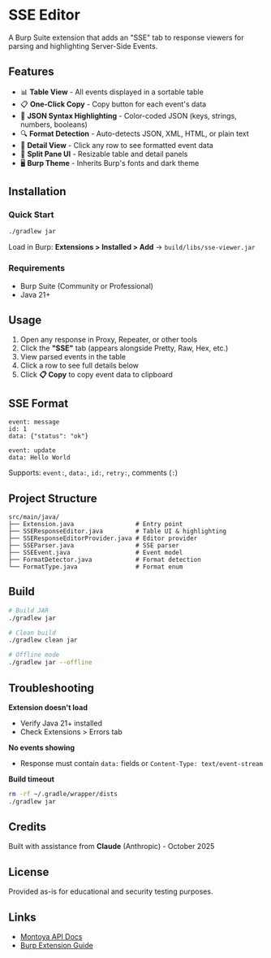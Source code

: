 # SSE Editor

A Burp Suite extension that adds an "SSE" tab to response viewers for parsing and highlighting Server-Side Events.

## Features

- 📊 **Table View** - All events displayed in a sortable table
- 📋 **One-Click Copy** - Copy button for each event's data
- 🎨 **JSON Syntax Highlighting** - Color-coded JSON (keys, strings, numbers, booleans)
- 🔍 **Format Detection** - Auto-detects JSON, XML, HTML, or plain text
- 📝 **Detail View** - Click any row to see formatted event data
- 🎯 **Split Pane UI** - Resizable table and detail panels
- 🖥️ **Burp Theme** - Inherits Burp's fonts and dark theme

## Installation

### Quick Start

```bash
./gradlew jar
```

Load in Burp: **Extensions > Installed > Add** → `build/libs/sse-viewer.jar`

### Requirements

- Burp Suite (Community or Professional)
- Java 21+

## Usage

1. Open any response in Proxy, Repeater, or other tools
2. Click the **"SSE"** tab (appears alongside Pretty, Raw, Hex, etc.)
3. View parsed events in the table
4. Click a row to see full details below
5. Click **📋 Copy** to copy event data to clipboard

## SSE Format

```
event: message
id: 1
data: {"status": "ok"}

event: update
data: Hello World
```

Supports: `event:`, `data:`, `id:`, `retry:`, comments (`:`)

## Project Structure

```
src/main/java/
├── Extension.java                 # Entry point
├── SSEResponseEditor.java         # Table UI & highlighting
├── SSEResponseEditorProvider.java # Editor provider
├── SSEParser.java                 # SSE parser
├── SSEEvent.java                  # Event model
├── FormatDetector.java            # Format detection
└── FormatType.java                # Format enum
```

## Build

```bash
# Build JAR
./gradlew jar

# Clean build
./gradlew clean jar

# Offline mode
./gradlew jar --offline
```

## Troubleshooting

**Extension doesn't load**
- Verify Java 21+ installed
- Check Extensions > Errors tab

**No events showing**
- Response must contain `data:` fields or `Content-Type: text/event-stream`

**Build timeout**
```bash
rm -rf ~/.gradle/wrapper/dists
./gradlew jar
```

## Credits

Built with assistance from **Claude** (Anthropic) - October 2025

## License

Provided as-is for educational and security testing purposes.

## Links

- [Montoya API Docs](https://portswigger.github.io/burp-extensions-montoya-api/javadoc/burp/api/montoya/MontoyaApi.html)
- [Burp Extension Guide](https://portswigger.net/burp/documentation/desktop/extend-burp/extensions/creating)
